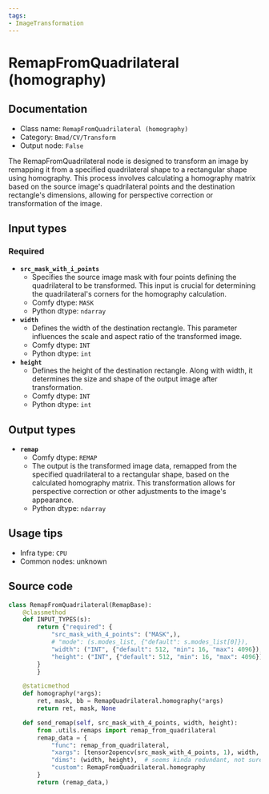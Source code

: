 ```yaml
---
tags:
- ImageTransformation
---
```


# RemapFromQuadrilateral (homography)
## Documentation
- Class name: `RemapFromQuadrilateral (homography)`
- Category: `Bmad/CV/Transform`
- Output node: `False`

The RemapFromQuadrilateral node is designed to transform an image by remapping it from a specified quadrilateral shape to a rectangular shape using homography. This process involves calculating a homography matrix based on the source image's quadrilateral points and the destination rectangle's dimensions, allowing for perspective correction or transformation of the image.
## Input types
### Required
- **`src_mask_with_i_points`**
    - Specifies the source image mask with four points defining the quadrilateral to be transformed. This input is crucial for determining the quadrilateral's corners for the homography calculation.
    - Comfy dtype: `MASK`
    - Python dtype: `ndarray`
- **`width`**
    - Defines the width of the destination rectangle. This parameter influences the scale and aspect ratio of the transformed image.
    - Comfy dtype: `INT`
    - Python dtype: `int`
- **`height`**
    - Defines the height of the destination rectangle. Along with width, it determines the size and shape of the output image after transformation.
    - Comfy dtype: `INT`
    - Python dtype: `int`
## Output types
- **`remap`**
    - Comfy dtype: `REMAP`
    - The output is the transformed image data, remapped from the specified quadrilateral to a rectangular shape, based on the calculated homography matrix. This transformation allows for perspective correction or other adjustments to the image's appearance.
    - Python dtype: `ndarray`
## Usage tips
- Infra type: `CPU`
- Common nodes: unknown


## Source code
```python
class RemapFromQuadrilateral(RemapBase):
    @classmethod
    def INPUT_TYPES(s):
        return {"required": {
            "src_mask_with_4_points": ("MASK",),
            # "mode": (s.modes_list, {"default": s.modes_list[0]}),
            "width": ("INT", {"default": 512, "min": 16, "max": 4096}),
            "height": ("INT", {"default": 512, "min": 16, "max": 4096}),
        }
        }

    @staticmethod
    def homography(*args):
        ret, mask, bb = RemapQuadrilateral.homography(*args)
        return ret, mask, None

    def send_remap(self, src_mask_with_4_points, width, height):
        from .utils.remaps import remap_from_quadrilateral
        remap_data = {
            "func": remap_from_quadrilateral,
            "xargs": [tensor2opencv(src_mask_with_4_points, 1), width, height],
            "dims": (width, height),  # seems kinda redundant, not sure if should refactor
            "custom": RemapFromQuadrilateral.homography
        }
        return (remap_data,)

```
